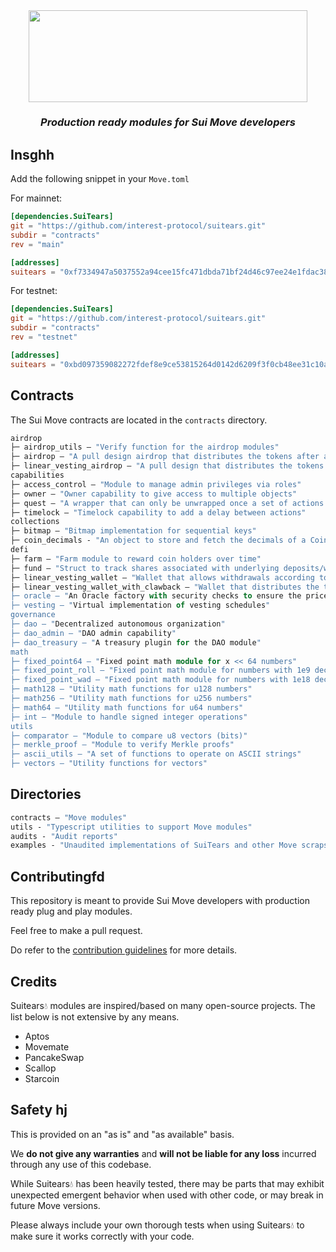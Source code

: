 <div align="center">  <img  width="446.5px" height="146.5px"  src="./assets/logo.png" /></div>

<h3 align="center"><em>Production ready modules for Sui Move developers</em></h3>

## Insghh

Add the following snippet in your `Move.toml`

For mainnet:

```toml
[dependencies.SuiTears]
git = "https://github.com/interest-protocol/suitears.git"
subdir = "contracts"
rev = "main"

[addresses]
suitears = "0xf7334947a5037552a94cee15fc471dbda71bf24d46c97ee24e1fdac38e26644c"
```

For testnet:

```toml
[dependencies.SuiTears]
git = "https://github.com/interest-protocol/suitears.git"
subdir = "contracts"
rev = "testnet"

[addresses]
suitears = "0xbd097359082272fdef8e9ce53815264d0142d6209f3f0cb48ee31c10aaf846d5"
```

## Contracts

The Sui Move contracts are located in the `contracts` directory.

```ml
airdrop
├─ airdrop_utils — "Verify function for the airdrop modules"
├─ airdrop — "A pull design airdrop that distributes the tokens after a specific date"
├─ linear_vesting_airdrop — "A pull design that distributes the tokens according to a linear vesting"
capabilities
├─ access_control — "Module to manage admin privileges via roles"
├─ owner — "Owner capability to give access to multiple objects"
├─ quest — "A wrapper that can only be unwrapped once a set of actions are completed"
├─ timelock — "Timelock capability to add a delay between actions"
collections
├─ bitmap — "Bitmap implementation for sequential keys"
├─ coin_decimals - "An object to store and fetch the decimals of a Coin"
defi
├─ farm — "Farm module to reward coin holders over time"
├─ fund — "Struct to track shares associated with underlying deposits/withdrawals"
├─ linear_vesting_wallet — "Wallet that allows withdrawals according to a linear vesting"
├─ linear_vesting_wallet_with_clawback — "Wallet that distributes the tokens according to a linear vesting and allows the clawback owner to claim all unreleased coins
├─ oracle — "An Oracle factory with security checks to ensure the price's liveness"
├─ vesting — "Virtual implementation of vesting schedules"
governance
├─ dao — "Decentralized autonomous organization"
├─ dao_admin — "DAO admin capability"
├─ dao_treasury — "A treasury plugin for the DAO module"
math
├─ fixed_point64 — "Fixed point math module for x << 64 numbers"
├─ fixed_point_roll — "Fixed point math module for numbers with 1e9 decimals"
├─ fixed_point_wad — "Fixed point math module for numbers with 1e18 decimals"
├─ math128 — "Utility math functions for u128 numbers"
├─ math256 — "Utility math functions for u256 numbers"
├─ math64 — "Utility math functions for u64 numbers"
├─ int — "Module to handle signed integer operations"
utils
├─ comparator — "Module to compare u8 vectors (bits)"
├─ merkle_proof — "Module to verify Merkle proofs"
├─ ascii_utils — "A set of functions to operate on ASCII strings"
├─ vectors — "Utility functions for vectors"
```

## Directories

```ml
contracts — "Move modules"
utils - "Typescript utilities to support Move modules"
audits - "Audit reports"
examples - "Unaudited implementations of SuiTears and other Move scraps"
```

## Contributingfd

This repository is meant to provide Sui Move developers with production ready plug and play modules.

Feel free to make a pull request.

Do refer to the [contribution guidelines](https://github.com/interest-protocol/suitears/blob/main/CONTRIBUTING.md) for more details.

## Credits

Suitears💧 modules are inspired/based on many open-source projects. The list below is not extensive by any means.

- Aptos
- Movemate
- PancakeSwap
- Scallop
- Starcoin

## Safety hj

This is provided on an "as is" and "as available" basis.

We **do not give any warranties** and **will not be liable for any loss** incurred through any use of this codebase.

While Suitears💧 has been heavily tested, there may be parts that may exhibit unexpected emergent behavior when used with other code, or may break in future Move versions.

Please always include your own thorough tests when using Suitears💧 to make sure it works correctly with your code.

